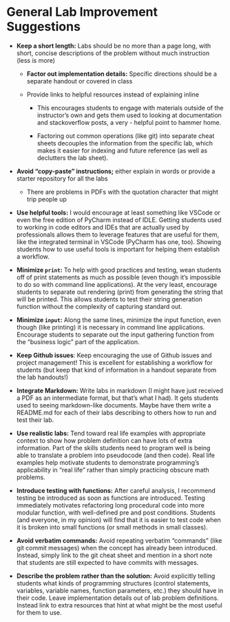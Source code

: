  # General Lab Improvement Suggestions
 
 - **Keep a short length:** Labs should be no more than a page long, with short, concise descriptions of the problem without much instruction (less is more)

    - **Factor out implementation details:** Specific directions should be a separate handout or covered in class

    - Provide links to helpful resources instead of explaining inline

      - This encourages students to engage with materials outside of the instructor’s own and gets them used to looking at documentation and stackoverflow posts, a very  - helpful point to hammer home.

      - Factoring out common operations (like git) into separate cheat sheets decouples the information from the specific lab, which makes it easier for indexing and future reference (as well as declutters the lab sheet).

 - **Avoid “copy-paste” instructions;** either explain in words or provide a starter repository for all the labs

    - There are problems in PDFs with the quotation character that might trip people up

 - **Use helpful tools:** I would encourage at least something like VSCode or even the free edition of PyCharm instead of IDLE. Getting students used to working in code editors and IDEs that are actually used by professionals allows them to leverage features that are useful for them, like the integrated terminal in VSCode (PyCharm has one, too). Showing students how to use useful tools is important for helping them establish a workflow.

 - **Minimize `print`:** To help with good practices and testing, wean students off of print statements as much as possible (even though it’s impossible to do so with command line 
 applications). At the very least, encourage students to separate out rendering (print) from generating the string that will be printed. This allows students to test their string generation function without the complexity of capturing standard out.

 - **Minimize `input`:** Along the same lines, minimize the input function, even though (like printing) it is necessary in command line applications. Encourage students to separate 
 out the input gathering function from the “business logic” part of the application.

 - **Keep Github issues**: Keep encouraging the use of Github issues and project management! This is excellent for establishing a workflow for students (but keep that kind of information in a handout separate from the lab handouts!)

 - **Integrate Markdown:** Write labs in markdown (I might have just received a PDF as an intermediate format, but that’s what I had). It gets students used to seeing markdown-like
 documents. Maybe have them write a README.md for each of their labs describing to others how to run and test their lab.

 - **Use realistic labs:** Tend toward real life examples with appropriate context to show how problem definition can have lots of extra information. Part of the skills students need to program well is being able to translate a problem into pseudocode (and then code). Real life examples help motivate students to demonstrate programming’s applicability in “real life” rather than simply practicing obscure math problems.

 - **Introduce testing with functions:** After careful analysis, I recommend testing be introduced as soon as functions are introduced. Testing immediately motivates refactoring long procedural code into more modular function, with well-defined pre and post conditions. Students (and everyone, in my opinion) will find that it is easier to test code when it is broken into small functions (or small methods in small classes).

 - **Avoid verbatim commands:** Avoid repeating verbatim “commands” (like git commit messages) when the concept has already been introduced. Instead, simply link to the git cheat sheet and mention in a short note that students are still expected to have commits with messages.

 - **Describe the problem rather than the solution:** Avoid explicitly telling students what kinds of programming structures (control statements, variables, variable names, function parameters, etc.) they should have in their code. Leave implementation details out of lab problem definitions. Instead link to extra resources that hint at what might be the most useful for them to use.

